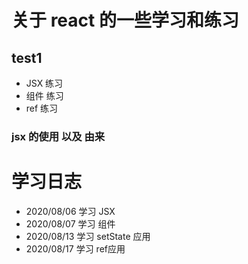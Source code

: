 # 关于 react 的一些学习和练习
## test1
- JSX 练习
- 组件 练习
- ref 练习
### jsx 的使用 以及 由来
# 学习日志
- 2020/08/06 学习 JSX
- 2020/08/07 学习 组件
- 2020/08/13 学习 setState 应用
- 2020/08/17 学习 ref应用